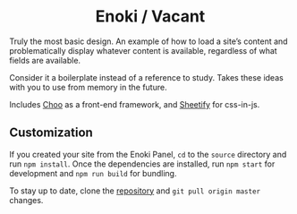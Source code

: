 <h1 align="center">Enoki / Vacant</h1>

Truly the most basic design. An example of how to load a site’s content and problematically display whatever content is available, regardless of what fields are available.

Consider it a boilerplate instead of a reference to study. Takes these ideas with you to use from memory in the future.

Includes [Choo](https://github.com/choojs/choo) as a front-end framework, and [Sheetify](https://github.com/stackcss/sheetify) for css-in-js.

## Customization

If you created your site from the Enoki Panel, `cd` to the `source` directory and run `npm install`. Once the dependencies are installed, run `npm start` for development and `npm run build` for bundling.

To stay up to date, clone the [repository](https://github.com/jondashkyle/enoki-design-vacany) and `git pull origin master` changes.